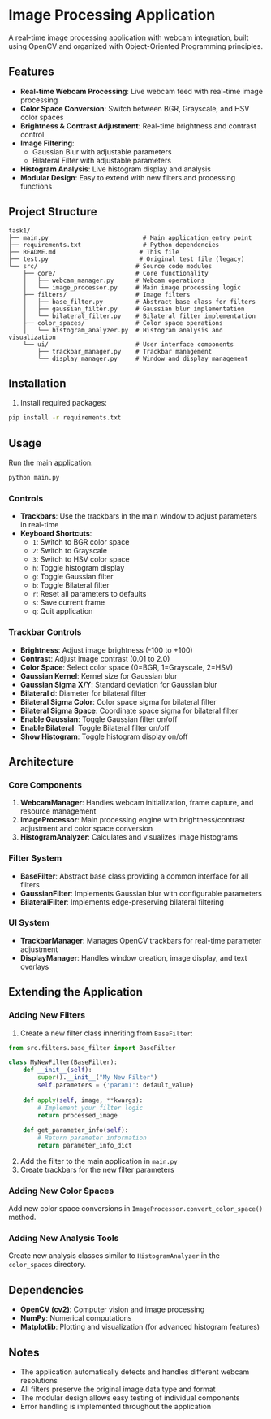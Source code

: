 # Image Processing Application

A real-time image processing application with webcam integration, built using OpenCV and organized with Object-Oriented Programming principles.

## Features

- **Real-time Webcam Processing**: Live webcam feed with real-time image processing
- **Color Space Conversion**: Switch between BGR, Grayscale, and HSV color spaces
- **Brightness & Contrast Adjustment**: Real-time brightness and contrast control
- **Image Filtering**: 
  - Gaussian Blur with adjustable parameters
  - Bilateral Filter with adjustable parameters
- **Histogram Analysis**: Live histogram display and analysis
- **Modular Design**: Easy to extend with new filters and processing functions

## Project Structure

```
task1/
├── main.py                          # Main application entry point
├── requirements.txt                 # Python dependencies
├── README.md                       # This file
├── test.py                         # Original test file (legacy)
└── src/                           # Source code modules
    ├── core/                      # Core functionality
    │   ├── webcam_manager.py      # Webcam operations
    │   └── image_processor.py     # Main image processing logic
    ├── filters/                   # Image filters
    │   ├── base_filter.py         # Abstract base class for filters
    │   ├── gaussian_filter.py     # Gaussian blur implementation
    │   └── bilateral_filter.py    # Bilateral filter implementation
    ├── color_spaces/              # Color space operations
    │   └── histogram_analyzer.py  # Histogram analysis and visualization
    └── ui/                        # User interface components
        ├── trackbar_manager.py    # Trackbar management
        └── display_manager.py     # Window and display management
```

## Installation

1. Install required packages:
```bash
pip install -r requirements.txt
```

## Usage

Run the main application:
```bash
python main.py
```

### Controls

- **Trackbars**: Use the trackbars in the main window to adjust parameters in real-time
- **Keyboard Shortcuts**:
  - `1`: Switch to BGR color space
  - `2`: Switch to Grayscale
  - `3`: Switch to HSV color space
  - `h`: Toggle histogram display
  - `g`: Toggle Gaussian filter
  - `b`: Toggle Bilateral filter
  - `r`: Reset all parameters to defaults
  - `s`: Save current frame
  - `q`: Quit application

### Trackbar Controls

- **Brightness**: Adjust image brightness (-100 to +100)
- **Contrast**: Adjust image contrast (0.01 to 2.0)
- **Color Space**: Select color space (0=BGR, 1=Grayscale, 2=HSV)
- **Gaussian Kernel**: Kernel size for Gaussian blur
- **Gaussian Sigma X/Y**: Standard deviation for Gaussian blur
- **Bilateral d**: Diameter for bilateral filter
- **Bilateral Sigma Color**: Color space sigma for bilateral filter
- **Bilateral Sigma Space**: Coordinate space sigma for bilateral filter
- **Enable Gaussian**: Toggle Gaussian filter on/off
- **Enable Bilateral**: Toggle Bilateral filter on/off
- **Show Histogram**: Toggle histogram display on/off

## Architecture

### Core Components

1. **WebcamManager**: Handles webcam initialization, frame capture, and resource management
2. **ImageProcessor**: Main processing engine with brightness/contrast adjustment and color space conversion
3. **HistogramAnalyzer**: Calculates and visualizes image histograms

### Filter System

- **BaseFilter**: Abstract base class providing a common interface for all filters
- **GaussianFilter**: Implements Gaussian blur with configurable parameters
- **BilateralFilter**: Implements edge-preserving bilateral filtering

### UI System

- **TrackbarManager**: Manages OpenCV trackbars for real-time parameter adjustment
- **DisplayManager**: Handles window creation, image display, and text overlays

## Extending the Application

### Adding New Filters

1. Create a new filter class inheriting from `BaseFilter`:
```python
from src.filters.base_filter import BaseFilter

class MyNewFilter(BaseFilter):
    def __init__(self):
        super().__init__("My New Filter")
        self.parameters = {'param1': default_value}
    
    def apply(self, image, **kwargs):
        # Implement your filter logic
        return processed_image
    
    def get_parameter_info(self):
        # Return parameter information
        return parameter_info_dict
```

2. Add the filter to the main application in `main.py`
3. Create trackbars for the new filter parameters

### Adding New Color Spaces

Add new color space conversions in `ImageProcessor.convert_color_space()` method.

### Adding New Analysis Tools

Create new analysis classes similar to `HistogramAnalyzer` in the `color_spaces` directory.

## Dependencies

- **OpenCV (cv2)**: Computer vision and image processing
- **NumPy**: Numerical computations
- **Matplotlib**: Plotting and visualization (for advanced histogram features)

## Notes

- The application automatically detects and handles different webcam resolutions
- All filters preserve the original image data type and format
- The modular design allows easy testing of individual components
- Error handling is implemented throughout the application
